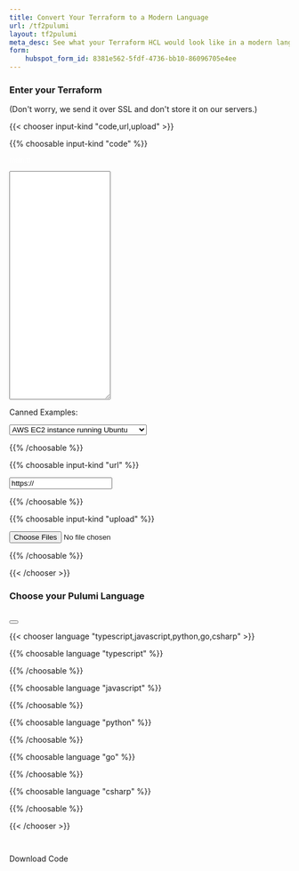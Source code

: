 ```yaml
---
title: Convert Your Terraform to a Modern Language
url: /tf2pulumi
layout: tf2pulumi
meta_desc: See what your Terraform HCL would look like in a modern language thanks to Pulumi.
form:
    hubspot_form_id: 8381e562-5fdf-4736-bb10-86096705e4ee
---
```


<!-- Load up various Prism JS/CSS files needed to dynamically colorize results -->
<script type="text/javascript" src="https://cdnjs.cloudflare.com/ajax/libs/prism/1.20.0/prism.min.js" data-manual></script>
<script type="text/javascript" src="https://cdnjs.cloudflare.com/ajax/libs/prism/1.20.0/components/prism-javascript.min.js" data-manual></script>
<script type="text/javascript" src="https://cdnjs.cloudflare.com/ajax/libs/prism/1.20.0/components/prism-typescript.min.js" data-manual></script>
<script type="text/javascript" src="https://cdnjs.cloudflare.com/ajax/libs/prism/1.20.0/components/prism-python.min.js" data-manual></script>
<script type="text/javascript" src="https://cdnjs.cloudflare.com/ajax/libs/prism/1.20.0/components/prism-python.min.js" data-manual></script>
<script type="text/javascript" src="https://cdnjs.cloudflare.com/ajax/libs/prism/1.20.0/components/prism-go.min.js" data-manual></script>
<script type="text/javascript" src="https://cdnjs.cloudflare.com/ajax/libs/prism/1.20.0/components/prism-csharp.min.js" data-manual></script>
<link rel="stylesheet" type="text/css" href="https://cdnjs.cloudflare.com/ajax/libs/prism/1.20.0/themes/prism.min.css" />
<!-- JS for dynamically creating and downloading source as zips. -->
<script type="text/javascript" src="https://cdnjs.cloudflare.com/ajax/libs/jszip/3.5.0/jszip.min.js"></script>
<script type="text/javascript" src="https://cdnjs.cloudflare.com/ajax/libs/FileSaver.js/2.0.2/FileSaver.min.js"></script>

<div class="w-full mx-auto md:flex">

<div class="md:w-1/2 md:mr-2">

<h3 class="text-gray-700 text-center">Enter your Terraform</h3>
<div class="text-gray-500 text-center m-1 -mb-2 text-xs">
    (Don't worry, we send it over SSL and don't store it on our servers.)
</div>

{{< chooser input-kind "code,url,upload" >}}

{{% choosable input-kind "code" %}}

<p class="m-0 -mt-4 p-2 bg-purple-300 text-white font-bold font-mono font-xs"
    style="font-size: 0.75rem !important; color: #fff !important">main.tf</p>
<textarea id="terraform-code" rows="27"
    class="w-full px-6 py-4 text-gray-700 text-sm font-mono overflow-y-scroll overflow-x-hidden whitespace-pre"
    title="Enter a single-file HCL program's text; see the 'UPLOAD' tab for multi-file programs">
</textarea>

<p class="text-gray-700 text-xs mb-1">
    Canned Examples:
</p>
<select id="terraform-canned-example" class="text-gray-700 text-xs">
    <option id=""></option>
    <option id="aws_ec2" selected>AWS EC2 instance running Ubuntu</option>
    <option id="azure_vm">Azure Virtual Machine running Ubuntu</option>
    <option id="google_gke">Google Kubernetes Engine cluster</option>
</select>

{{% /choosable %}}

{{% choosable input-kind "url" %}}

<input id="terraform-url" type="text" class="px-6 py-4 text-gray-700 text-sm w-full" value="https://"
    title="Enter a URL to a single HCL file (e.g., https://raw.githubusercontent.com/pulumi/tf2pulumi/master/tests/terraform/aws/ec2/main.tf); see the 'UPLOAD' tab for multiple files">
</input>

{{% /choosable %}}

{{% choosable input-kind "upload" %}}

<input id="terraform-upload" type="file" multiple class="px-6 py-4 text-gray-700 text-sm w-full">
</input>

{{% /choosable %}}

{{< /chooser >}}

</div>

<div class="md:w-1/2 md:ml-2">

<h3 class="text-gray-700 text-center">Choose your Pulumi Language</h3>
<div class="text-gray-500 text-center m-1 -mb-2 text-xs">
    &nbsp;
</div>

<div id="pulumi-code-download-icon" class="float-right mt-4 mr-1 hidden">
    <button class="copy-button" onclick="downloadCode()"><i class="fa fa-download text-xl" title="Download"></i></button>
</div>

{{< chooser language "typescript,javascript,python,go,csharp" >}}

{{% choosable language "typescript" %}}

<div id="pulumi-code-typescript-files" class="m-0 p-0"></div>

{{% /choosable %}}

{{% choosable language "javascript" %}}

<div id="pulumi-code-javascript-files" class="m-0 p-0"></div>

{{% /choosable %}}

{{% choosable language "python" %}}

<div id="pulumi-code-python-files" class="m-0 p-0"></div>

{{% /choosable %}}

{{% choosable language "go" %}}

<div id="pulumi-code-go-files" class="m-0 p-0"></div>

{{% /choosable %}}

{{% choosable language "csharp" %}}

<div id="pulumi-code-csharp-files" class="m-0 p-0"></div>

{{% /choosable %}}

{{< /chooser >}}

</div>

</div>

<pre id="pulumi-errors" class="text-center text-xs font-bold font-mono bg-gray-200 border-0 hidden" style="color:#ff0000"></pre>
<pre id="pulumi-warnings" class="text-center text-xs font-bold font-mono bg-gray-200 border-0 hidden" style="color:#cc6600"></pre>

<script>
// Extracts a query string variable from the browser's location.
function getQueryVariable(variable) {
    var query = window.location.search.substring(1);
    var vars = query.split("&");

    for (var i = 0; i < vars.length; i++) {
        var pair = vars[i].split("=");

        if (pair[0] === variable) {
            return decodeURIComponent(pair[1].replace(/\+/g, "%20"));
        }
    }
}

function getCurrentInputKind() {
    var ik;
    $("pulumi-chooser[type='input-kind'] > ul > li.active > a").each(function (i, e) {
        ik = $(e).text().trim().toLowerCase();
        return false;
    });
    return ik;
}

function setCurrentInputKind(ik) {
    $("pulumi-chooser[type='input-kind'] > ul > li > a").each(function (i, e) {
        if ($(e).text().trim().toLowerCase() === ik) {
            $(e)[0].click();
            return false;
        }
    });
}

function getCurrentLanguage() {
    var cl;
    $("pulumi-chooser[type='language'] > ul > li.active > a").each(function (i, e) {
        cl = e.innerText.trim().toLowerCase();
        return false;
    });
    return cl;
}

// currentCode will be updated to keep track of the currently converted code files. This
// is updated by convertCode and referenced from downloadCode to turn them into a ZIP for downloading.
var currentCodeFiles = {};

function clearLanguageFiles(language) {
    $("#pulumi-code-"+language+"-files").text("");
    $("#pulumi-code-download-icon").hide();
    $("#pulumi-code-download-button").addClass([ "opacity-50", "cursor-not-allowed" ]);
    currentCodeFiles = {};
}

function addLanguageFile(language, fn, code) {
    // Track this in the current list of files.
    currentCodeFiles[fn] = code;

    // Try to colorize the code first.
    if (window.Prism) {
        try {
            code = window.Prism.highlight(code, Prism.languages[language], language);
        } catch (err) {
            console.log("code highlighting failed: " + err);
        }
    } else {
        console.log("no code highlighting available");
    }

    let files = $(`#pulumi-code-${language}-files`);
    let fileno = files.children().length;
    let filediv = `pulumi-code-${language}-${fileno}`;
    files.append(`
        <p class="m-0 ${fileno == 0 ? "" : "-mt-4"} p-2 bg-purple-300 text-white font-bold font-mono font-xs"
            style="font-size: 0.75rem !important; color: #fff !important">${fn}</p>
        <div class="highlight" id="${filediv}">
            <pre class="chroma"><code class="language-typescript"
                style="font-size: 14px !important;font-family:Source Code Pro, Menlo, Monaco, Consolas, 'Liberation Mono', 'Courier New', monospace" data-lang="typescript">${code}</code></pre>
            <div class="copy-button-container">
                <pulumi-tooltip>
                    <button class="copy-button"><i class="far fa-copy copy text-xl"></i></button>
                    <span slot="content">Click to copy</span>
                </pulumi-tooltip>
            </div>
        </div>
    `);
    $("#code[class*=language-], pre[class*=language-]").css("font-size", "14px");

    addCopyButton($(`#${filediv}`));
}

var couldNotConvertError =`<div id="couldnt-convert-code" class="container mx-auto pt-8">
    <div class="text-center max-w-2xl mx-auto">
        <h3>Sorry, we couldn't convert your code.</h3><br>
        <p class="text-lg mt-0 mb-16">
            There may be a problem with the code you submitted, or it might use a feature the
            converter doesn't yet support. To work with an engineer to help with your evaluation, please
            <a href="{{< relref "/about#contactus" >}})" class="link">contact us</a> or
            <a href="https://slack.pulumi.com" class="link">join our Community Slack</a>. We are here to help!
        </p>
    </div>
</div>
`;

// Display the "could not convert" boilerplate.
function displayCouldNotConvert(language) {
    clearLanguageFiles(language);
    $("#pulumi-code-"+language+"-files").html(couldNotConvertError);
}

// Now set up our event handler for conversion.
function convertCode(language) {
    // If we got called without an explicit language, look it up.
    language = language || getCurrentLanguage();

    // Get the currently chosen language by looking up the active language chooser tab.
    let languageTextbox = language;
    if (language === "c#") {
        language = "csharp";
        languageTextbox = "csharp";
    } else if (language === "javascript") {
        language = "typescript";
        languageTextbox = "javascript";
    }

    // Clear the current fields.
    $("#pulumi-errors").hide();
    $("#pulumi-warnings").hide();
    clearLanguageFiles(languageTextbox);

    // Now read the various possible code sources.
    let tfCode = $("#terraform-code").val();
    let tfUrl = $("#terraform-url").val();
    let tfUploadFiles = $("#terraform-upload")[0].files;
    if (tfUrl === "https://") {
        tfUrl = "";
    }

    // Read the input kind and verify that we've got what we need.
    let tfIk = getCurrentInputKind();
    switch (tfIk) {
    case "url":
        if (tfUrl === "") {
            $("#pulumi-errors").text("Error: Please enter a URL for the code to convert above, and then try again");
            $("#pulumi-errors").show();
            return;
        }
        break;
    case "upload":
        if (!tfUploadFiles || !tfUploadFiles.length) {
            $("#pulumi-errors").text("Error: Please choose code files to upload above, and then try again");
            $("#pulumi-errors").show();
            return;
        }
        break;
    default: // "code"
        if (tfCode === "") {
            $("#pulumi-errors").text("Error: Please enter the code to convert above, and then try again");
            $("#pulumi-errors").show();
            return;
        }
        break;
    }

    // Add some "waiting" touches.
    $(document.body).css({ "cursor": "wait" });
    $("#terraform-code, #terraform-url").css({ "cursor": "wait" });
    $("pulumi-chooser[type='language'] > ul > li > a").css({ "cursor": "wait" });
    addLanguageFile(languageTextbox, "…", "…");

    // Post to the endpoint and then, afterwards, add the result to the textbox.
    let post = {
        url: "https://1qm03yusb2.execute-api.us-west-2.amazonaws.com/stage/convert",
    };
    if (tfIk === "upload") {
        // If uploading files, we need to take a slightly more complex path.
        var fd = new FormData();
        for (let i = 0; i < tfUploadFiles.length; i++) {
            fd.append("file", tfUploadFiles[i]);
        }
        post.data = fd;
        post.processData = false;
        post.contentType = false;

        // Since the payload is the multipart form upload, send the language in the querystring.
        post.url += "?language=" + language;
    } else {
        switch (tfIk) {
        case "url":
            post.data = JSON.stringify({ url: tfUrl, language: language });
            break;
        default: // "code"
            post.data = JSON.stringify({ code: tfCode, language: language });
            break;
        }
        post.dataType = "json";
    }
    $.post(post)
        .done(function(data) {
            clearLanguageFiles(languageTextbox);

            if (data.files) {
                let filenames = Object.keys(data.files);
                filenames.sort();
                for (let i = 0; i < filenames.length; i++) {
                    let fn = filenames[i];
                    let code = data.files[fn];
                    addLanguageFile(languageTextbox, fn, code);
                }
                $("#pulumi-code-download-icon").show();
                $("#pulumi-code-download-button").removeClass([ "opacity-50", "cursor-not-allowed" ]);
            } else {
                displayCouldNotConvert(languageTextbox);
            }

            if (data.diagnostics) {
                $("#pulumi-warnings").text(data.diagnostics);
                $("#pulumi-warnings").show();
            }
        })
        .fail(function(err) {
            let errorText = "An unspecified error occurred";
            if (err) {
                if (err.responseText) {
                    errorText = err.responseText;
                    try {
                        let errdata = JSON.parse(err.responseText);
                        if (errdata.error) {
                            errorText = errdata.error;
                        }
                    } catch {
                        // ignore.
                    }
                }
                errorText += " [" + err.statusText + " " + err.status + "]";
            }
            $("#pulumi-errors").text(errorText);
            $("#pulumi-errors").show();
            displayCouldNotConvert(languageTextbox);
        }).
        always(function() {
            $(document.body).css({ "cursor": "default" });
            $("#terraform-code, #terraform-url").css({ "cursor": "text" });
            $("pulumi-chooser[type='language'] > ul > li > a").css({ "cursor": "pointer" });
        });
}

// downloadCode downloads the currently converted code, if available.
function downloadCode() {
    let zip = new JSZip();
    for (let fn of Object.keys(currentCodeFiles)) {
        zip.file(fn, currentCodeFiles[fn]);
    }
    zip.generateAsync({ type: "blob" }).then(function(content) {
        // Use FileSaver.js to save the file, triggering download in the user's browser.
        saveAs(content, "tf2pulumi.zip");
    });
}

function getCannedExample(id) {
    if (id === undefined) {
        // Look up the currently selected example ID.
        id = $("#terraform-canned-example").children("option:selected").attr("id");
    }

    let comment = "#"; // to suppress Markdown lint errors.
    switch (id) {
        case "":
            return "";

        case "aws_ec2":
            return `${comment} This Terraform sample provisions an AWS EC2 instance running Ubuntu.
${comment} Choose a language on the right hand side -- or try replacing it with your own!

data "aws_ami" "ubuntu" {
  most_recent = true

  filter {
    name   = "name"
    values = ["ubuntu/images/hvm-ssd/ubuntu-trusty-14.04-amd64-server-*"]
  }

  filter {
    name   = "virtualization-type"
    values = ["hvm"]
  }

  owners = ["099720109477"] ${comment} Canonical
}

resource "aws_instance" "web" {
  ami           = "\${data.aws_ami.ubuntu.id}"
  instance_type = "t2.micro"

  tags = {
    Name = "HelloWorld"
  }
}
`;

        case "azure_vm":
            return `${comment} This Terraform sample provisions an Azure Virtual Machine running Ubuntu.
${comment} Choose a language on the right hand side -- or try replacing it with your own!

resource "azurerm_resource_group" "example" {
  name     = "example-resources"
  location = "West Europe"
}

resource "azurerm_virtual_network" "example" {
  name                = "example-network"
  address_space       = ["10.0.0.0/16"]
  location            = azurerm_resource_group.example.location
  resource_group_name = azurerm_resource_group.example.name
}

resource "azurerm_subnet" "example" {
  name                 = "internal"
  resource_group_name  = azurerm_resource_group.example.name
  virtual_network_name = azurerm_virtual_network.example.name
  address_prefix       = "10.0.2.0/24"
}

resource "azurerm_network_interface" "example" {
  name                = "example-nic"
  location            = azurerm_resource_group.example.location
  resource_group_name = azurerm_resource_group.example.name

  ip_configuration {
    name                          = "internal"
    subnet_id                     = azurerm_subnet.example.id
    private_ip_address_allocation = "Dynamic"
  }
}

resource "azurerm_linux_virtual_machine" "example" {
  name                = "example-machine"
  resource_group_name = azurerm_resource_group.example.name
  location            = azurerm_resource_group.example.location
  size                = "Standard_F2"
  admin_username      = "adminuser"
  network_interface_ids = [
    azurerm_network_interface.example.id,
  ]

  os_disk {
    caching              = "ReadWrite"
    storage_account_type = "Standard_LRS"
  }

  source_image_reference {
    publisher = "Canonical"
    offer     = "UbuntuServer"
    sku       = "16.04-LTS"
    version   = "latest"
  }
}
`;

        case "google_gke":
            return `${comment} This Terraform sample provisions a Google Kubernetes Engine (GKE) cluster.
${comment} Choose a language on the right hand side -- or try replacing it with your own!

resource "google_container_cluster" "primary" {
  name     = "my-gke-cluster"
  location = "us-central1"

  ${comment} We can't create a cluster with no node pool defined, but we want to only use
  ${comment} separately managed node pools. So we create the smallest possible default
  ${comment} node pool and immediately delete it.
  remove_default_node_pool = true
  initial_node_count       = 1

  master_auth {
    username = ""
    password = ""

    client_certificate_config {
      issue_client_certificate = false
    }
  }
}

resource "google_container_node_pool" "primary_preemptible_nodes" {
  name       = "my-node-pool"
  location   = "us-central1"
  cluster    = google_container_cluster.primary.name
  node_count = 1

  node_config {
    preemptible  = true
    machine_type = "e2-medium"

    metadata = {
      disable-legacy-endpoints = "true"
    }

    oauth_scopes = [
      "https://www.googleapis.com/auth/logging.write",
      "https://www.googleapis.com/auth/monitoring",
    ]
  }
}
`;

        default:
            return "";
    }
}

function loadCannedExample(id) {
    $("#terraform-code").val(getCannedExample(id));
}

window.onload = function() {
    $(document).ready(function() {
        // If there are querystring parameters populate the fields.
        let tfUrl = getQueryVariable("url");
        let tfCode = getQueryVariable("code");
        if (tfUrl) {
            $("#terraform-url").val(tfUrl);
            setCurrentInputKind("url");
        } else {
            if (tfCode) {
                $("#terraform-code").val(tfCode);
            } else {
                loadCannedExample();
            }
            setCurrentInputKind("code");
        }

        // We auto-submit the code based on user interaction, including (1) after they finish typing,
        // (2) if they hit enter in the URL box, (3) after selecting files to upload, and (4) when
        // switching the language in the right-hand converted code box.

        // After a while of no typing, submit.
        var typingTimer;
        let doneTypingMs = 1500;
        $("#terraform-code").keyup(function (e) {
            clearTimeout(typingTimer);
            if ($(this).val() !== "") {
                typingTimer = setTimeout(convertCode, doneTypingMs);
            }
        });
        $("#terraform-code").keydown(function (e) {
            clearTimeout(typingTimer);
        });
        $("#terraform-url").keyup(function (e) {
            clearTimeout(typingTimer);
            if ($(this).val() !== "" && e.which !== 13) {
                typingTimer = setTimeout(convertCode, doneTypingMs);
            }
        });
        $("#terraform-url").keydown(function (e) {
            clearTimeout(typingTimer);
            if (e.which === 13) {
                // If you hit enter in the URL bar, submit immediately.
                convertCode();
                return false;
            }
        });

        // After the file upload selector has occurred, submit.
        $("#terraform-upload").change(function (e) {
            let files = $("#terraform-upload")[0].files;
            if (files && files.length) {
                convertCode();
                return false;
            }
        });

        // Enable tabs within the code window, to make it easier to type code.
        $("#terraform-code").keydown(function (e) {
            if ((e.which || e.keyCode) === 9) {
                e.preventDefault();
                let start = this.selectionStart;
                let end = this.selectionEnd;
                $(this).val(
                    $(this).val().substring(0, start) +
                    "\t" +
                    $(this).val().substring(end)
                );
                this.selectionStart = this.selectionEnd = start + 1;
            }
        });

        // If the canned example is changed, use it to load the code.
        $("#terraform-canned-example").change(function (e) {
            loadCannedExample();
            convertCode();
        });

        // Hook up event handlers for the language choosers.
        $("pulumi-chooser[type='language'] > ul > li > a").each(function (i, e) {
            $(e).click(function() {
                convertCode($(e).text().trim().toLowerCase());
            });
        });

        // Fire off a conversion just to get started using the default code snippet example.
        convertCode(getCurrentLanguage() || "typescript");
    });
}
</script>

<div class="text-center py-8">
    <a id="pulumi-code-download-button"
        class="btn btn-lg mr-4 opacity-50 cursor-not-allowed" onclick="downloadCode()">Download Code</a>
</div>
